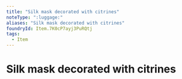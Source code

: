 ```yaml
---
title: "Silk mask decorated with citrines"
noteType: ":luggage:"
aliases: "Silk mask decorated with citrines"
foundryId: Item.7K0cP7ayj3PuRQtj
tags:
  - Item
---
```


# Silk mask decorated with citrines
